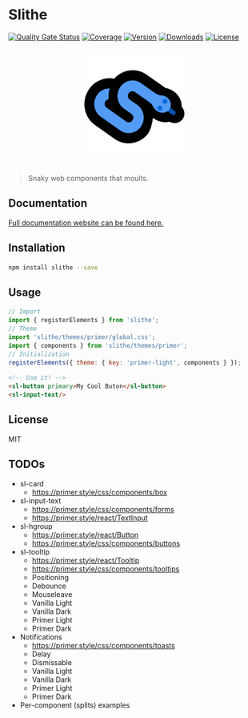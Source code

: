 # Slithe

[![Quality Gate Status](https://sonarcloud.io/api/project_badges/measure?project=cadgerfeast_slithe&metric=alert_status)](https://sonarcloud.io/dashboard?id=cadgerfeast_slithe)
[![Coverage](https://sonarcloud.io/api/project_badges/measure?project=cadgerfeast_slithe&metric=coverage)](https://sonarcloud.io/dashboard?id=cadgerfeast_slithe)
[![Version](https://img.shields.io/npm/v/slithe)](https://www.npmjs.com/package/slithe)
[![Downloads](https://img.shields.io/npm/dt/slithe)](https://www.npmjs.com/package/slithe)
[![License](https://img.shields.io/npm/l/slithe)](https://github.com/cadgerfeast/slithe/blob/master/LICENSE)

<p align="center"><br/><img src="https://github.com/cadgerfeast/slithe/blob/master/public/favicon.png?raw=true" alt="Slithe Icon"/><br/><br/></p>

> Snaky web components that moults.

## Documentation

[Full documentation website can be found here.](https://slithe.cadgerfeast.dev)

## Installation

``` bash
npm install slithe --save
```

## Usage

``` javascript
// Import
import { registerElements } from 'slithe';
// Theme
import 'slithe/themes/primer/global.css';
import { components } from 'slithe/themes/primer';
// Initialization
registerElements({ theme: { key: 'primer-light', components } });
```

``` html
<!-- Use it! -->
<sl-button primary>My Cool Buton</sl-button>
<sl-input-text/>
```

## License

MIT

## TODOs

- sl-card
  - https://primer.style/css/components/box
- sl-input-text
  - https://primer.style/css/components/forms
  - https://primer.style/react/TextInput
- sl-hgroup
  - https://primer.style/react/Button
  - https://primer.style/css/components/buttons
- sl-tooltip
  - https://primer.style/react/Tooltip
  - https://primer.style/css/components/tooltips
  - Positioning
  - Debounce
  - Mouseleave
  - Vanilla Light
  - Vanilla Dark
  - Primer Light
  - Primer Dark
- Notifications
  - https://primer.style/css/components/toasts
  - Delay
  - Dismissable
  - Vanilla Light
  - Vanilla Dark
  - Primer Light
  - Primer Dark
- Per-component (splits) examples
